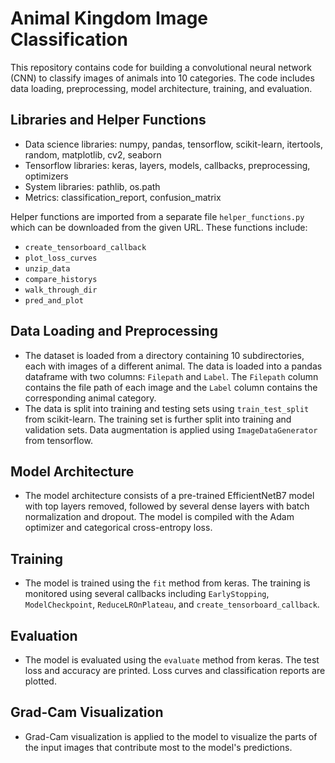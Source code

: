 # Animal Kingdom Image Classification

This repository contains code for building a convolutional neural network (CNN) to classify images of animals into 10 categories. The code includes data loading, preprocessing, model architecture, training, and evaluation.

## Libraries and Helper Functions

- Data science libraries: numpy, pandas, tensorflow, scikit-learn, itertools, random, matplotlib, cv2, seaborn
- Tensorflow libraries: keras, layers, models, callbacks, preprocessing, optimizers
- System libraries: pathlib, os.path
- Metrics: classification_report, confusion_matrix

Helper functions are imported from a separate file `helper_functions.py` which can be downloaded from the given URL. These functions include:

- `create_tensorboard_callback`
- `plot_loss_curves`
- `unzip_data`
- `compare_historys`
- `walk_through_dir`
- `pred_and_plot`

## Data Loading and Preprocessing

- The dataset is loaded from a directory containing 10 subdirectories, each with images of a different animal. The data is loaded into a pandas dataframe with two columns: `Filepath` and `Label`. The `Filepath` column contains the file path of each image and the `Label` column contains the corresponding animal category.
- The data is split into training and testing sets using `train_test_split` from scikit-learn. The training set is further split into training and validation sets. Data augmentation is applied using `ImageDataGenerator` from tensorflow.

## Model Architecture

- The model architecture consists of a pre-trained EfficientNetB7 model with top layers removed, followed by several dense layers with batch normalization and dropout. The model is compiled with the Adam optimizer and categorical cross-entropy loss.

## Training

- The model is trained using the `fit` method from keras. The training is monitored using several callbacks including `EarlyStopping`, `ModelCheckpoint`, `ReduceLROnPlateau`, and `create_tensorboard_callback`.

## Evaluation

- The model is evaluated using the `evaluate` method from keras. The test loss and accuracy are printed. Loss curves and classification reports are plotted.

## Grad-Cam Visualization

- Grad-Cam visualization is applied to the model to visualize the parts of the input images that contribute most to the model's predictions.
